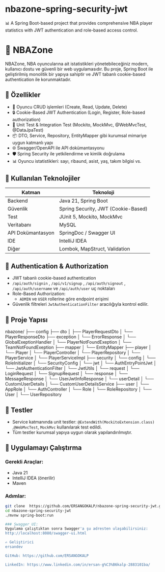 # nbazone-spring-security-jwt
📊 A Spring Boot-based project that provides comprehensive NBA player statistics with JWT authentication and role-based access control.

# 🏀 NBAZone

NBAZone, NBA oyuncularına ait istatistikleri yönetebileceğiniz modern, kullanıcı dostu ve güvenli bir web uygulamasıdır. Bu proje, Spring Boot ile geliştirilmiş monolitik bir yapıya sahiptir ve JWT tabanlı cookie-based authentication ile korunmaktadır.

## 📌 Özellikler

- 🧾 Oyuncu CRUD işlemleri (Create, Read, Update, Delete)
- 🔒 Cookie-Based JWT Authentication (Login, Register, Role-based authorization)
- 🧪 Unit Test & Integration Test (Mockito, MockMvc, @WebMvcTest, @DataJpaTest)
- 📦 DTO, Service, Repository, EntityMapper gibi kurumsal mimariye uygun katmanlı yapı
- 🌐 Swagger/OpenAPI ile API dokümantasyonu
- 🛡️ Spring Security ile yetkilendirme ve kimlik doğrulama
- 📊 Oyuncu istatistikleri: sayı, ribaund, asist, yaş, takım bilgisi vs.

## 🧱 Kullanılan Teknolojiler

| Katman         | Teknoloji                           |
|----------------|-------------------------------------|
| Backend        | Java 21, Spring Boot                |
| Güvenlik       | Spring Security, JWT (Cookie-Based) |
| Test           | JUnit 5, Mockito, MockMvc           |
| Veritabanı     | MySQL                               |
| API Dokümantasyon | SpringDoc / Swagger UI           |
| IDE            | IntelliJ IDEA                       |
| Diğer          | Lombok, MapStruct, Validation       |

## 🔐 Authentication & Authorization

- JWT tabanlı cookie-based authentication
- `/api/auth/signin` , `/api/v1/signup` , `/api/auth/signout` , `/api/auth/username` ve `/api/auth/user`  uç noktaları
- Role-Based Authorization:
  - `ADMIN` ve `USER` rollerine göre endpoint erişimi
- Güvenlik filtreleri `JwtAuthenticationFilter` aracılığıyla kontrol edilir.

## 📁 Proje Yapısı

nbazone/
├── config
├── dto
│ ├── PlayerRequestDto
│ └── PlayerResponseDto
├── exception
│ └── ErrorResponse
│ └── GlobalExeptionHandler
│ └── PlayerNotFoundExeption
│ └── TeamNotFoundExeption
├── mapper
│ └── EntityMapper
├── player
│ └── Player
│ └── PlayerController
│ └── PlayerRepository
│ └── PlayerService
│ └── PlayerServiceImpl
├── security
│ └── config
│   └── RoleInitializer
│   └── SecurityConfig
│ └── jwt
│   └── AuthEntryPointJwt
│   └── JwtAuthenticationFilter
│   └── JwtUtils
│ └── request
│   └── LoginRequest
│   └── SignupRequest
│ └── response
│   └── MessageResponse
│   └── UserJwtInfoResponse
│ └── userDetail
│   └── CustomUserDetails
│   └── CustomUserDetailsService
├── user
│ └── AppRole
│ └── AuthController
│ └── Role
│ └── RoleRepository
│ └── User
│ └── UserRepository


## 🧪 Testler

- Service katmanında unit testler: `@ExtendWith(MockitoExtension.class)` ,`@WebMvcTest`, `MockMvc` kullanılarak test edildi.
- Tüm testler kurumsal yapıya uygun olarak yapılandırılmıştır.

## 🚀 Uygulamayı Çalıştırma

### Gerekli Araçlar:
- Java 21
- IntelliJ IDEA (önerilir)
- Maven

### Adımlar:

```bash
git clone  https://github.com/ERSANGOKALP/nbazone-spring-security-jwt.git
cd nbazone-spring-security-jwt
./mvnw spring-boot:run

### Swagger UI:
Uygulama çalıştıktan sonra Swagger'a şu adresten ulaşabilirsiniz:
http://localhost:8080/swagger-ui.html

✍️ Geliştirici
ersandev

GitHub: https://github.com/ERSANGOKALP

LinkedIn: https://www.linkedin.com/in/ersan-g%C3%B6kalp-2883101ba/


